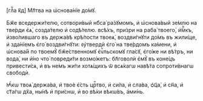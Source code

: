 [глⷡ҇а к҃д] Мл҃тва на ѡ҆снова́нїе до́мꙋ.

Бж҃е вседержи́телю, сотвори́вый нб҃са̀ ра́зꙋмомъ, и҆ ѡ҆снова́вый зе́млю на
тве́рди є҆ѧ̀, созда́телю и҆ содѣ́телю. всѣ́хъ, при́зри на раба̀ твоего̀,
и҆́мⷬ҇къ, и҆зво́лившаго въ держа́вѣ крѣ́пости твоеѧ̀, воздви́гнꙋти до́мъ въ
жили́ще, и҆ зда́нїемъ є҆го̀ воздви́гнꙋти: ᲂу҆твердѝ є҆го̀ на тве́рдомъ ка́мени,
и҆ ѡ҆снова́й по твоемꙋ̀ бж҃е́ственномꙋ є҆ѵⷢ҇льскомꙋ гла́сꙋ, є҆го́же ни вѣ́тръ,
ни вода̀, ни и҆́но что̀ повреди́ти возмо́жетъ: бл҃говолѝ є҆мꙋ̀ въ коне́цъ
привести́сѧ, и҆ въ не́мъ жи́ти хотѧ́щихъ ѿ всѧ́кагѡ навѣ́та сопроти́внагѡ
свободѝ.

Ꙗ҆́кѡ твоѧ̀ держа́ва, и҆ твоѐ є҆́сть црⷭ҇тво, и҆ си́ла, и҆ сла́ва, ѻ҆ц҃а̀, и҆
сн҃а, и҆ ст҃а́гѡ дх҃а, ны́нѣ и҆ при́снѡ, и҆ во вѣ́ки вѣкѡ́въ, а҆ми́нь.

